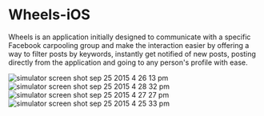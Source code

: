 # Wheels-iOS

Wheels is an application initially designed to communicate with a specific Facebook carpooling group and make the interaction easier by offering a way to filter posts by keywords, instantly get notified of new posts, posting directly from the application and going to any person's profile with ease.

![simulator screen shot sep 25 2015 4 26 13 pm](https://cloud.githubusercontent.com/assets/8212679/10112664/9bc6adbc-63a2-11e5-8846-8a8ed43d02b3.png)
![simulator screen shot sep 25 2015 4 28 32 pm](https://cloud.githubusercontent.com/assets/8212679/10112663/9bc5f048-63a2-11e5-971a-404ab1d20cd0.png)
![simulator screen shot sep 25 2015 4 27 27 pm](https://cloud.githubusercontent.com/assets/8212679/10112665/9bc7226a-63a2-11e5-87dc-38cddf89b48a.png)
![simulator screen shot sep 25 2015 4 25 33 pm](https://cloud.githubusercontent.com/assets/8212679/10112662/9bc597a6-63a2-11e5-86cf-76228bbcee2d.png)
